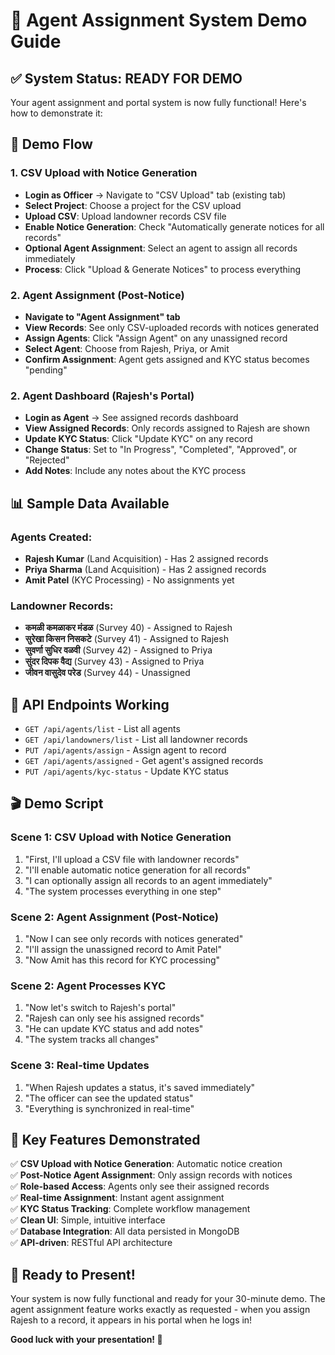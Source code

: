# 🚀 Agent Assignment System Demo Guide

## ✅ **System Status: READY FOR DEMO**

Your agent assignment and portal system is now fully functional! Here's how to demonstrate it:

## 🎯 **Demo Flow**

### **1. CSV Upload with Notice Generation**
- **Login as Officer** → Navigate to "CSV Upload" tab (existing tab)
- **Select Project**: Choose a project for the CSV upload
- **Upload CSV**: Upload landowner records CSV file
- **Enable Notice Generation**: Check "Automatically generate notices for all records"
- **Optional Agent Assignment**: Select an agent to assign all records immediately
- **Process**: Click "Upload & Generate Notices" to process everything

### **2. Agent Assignment (Post-Notice)**
- **Navigate to "Agent Assignment" tab**
- **View Records**: See only CSV-uploaded records with notices generated
- **Assign Agents**: Click "Assign Agent" on any unassigned record
- **Select Agent**: Choose from Rajesh, Priya, or Amit
- **Confirm Assignment**: Agent gets assigned and KYC status becomes "pending"

### **2. Agent Dashboard (Rajesh's Portal)**
- **Login as Agent** → See assigned records dashboard
- **View Assigned Records**: Only records assigned to Rajesh are shown
- **Update KYC Status**: Click "Update KYC" on any record
- **Change Status**: Set to "In Progress", "Completed", "Approved", or "Rejected"
- **Add Notes**: Include any notes about the KYC process

## 📊 **Sample Data Available**

### **Agents Created:**
- **Rajesh Kumar** (Land Acquisition) - Has 2 assigned records
- **Priya Sharma** (Land Acquisition) - Has 2 assigned records  
- **Amit Patel** (KYC Processing) - No assignments yet

### **Landowner Records:**
- **कमळी कमळाकर मंडळ** (Survey 40) - Assigned to Rajesh
- **सुरेखा किसन निसकटे** (Survey 41) - Assigned to Rajesh
- **सुवर्णा सुधिर वळवी** (Survey 42) - Assigned to Priya
- **सुंदर दिपक वैद्य** (Survey 43) - Assigned to Priya
- **जीवन वासुदेव परेड** (Survey 44) - Unassigned

## 🔧 **API Endpoints Working**

- `GET /api/agents/list` - List all agents
- `GET /api/landowners/list` - List all landowner records
- `PUT /api/agents/assign` - Assign agent to record
- `GET /api/agents/assigned` - Get agent's assigned records
- `PUT /api/agents/kyc-status` - Update KYC status

## 🎬 **Demo Script**

### **Scene 1: CSV Upload with Notice Generation**
1. "First, I'll upload a CSV file with landowner records"
2. "I'll enable automatic notice generation for all records"
3. "I can optionally assign all records to an agent immediately"
4. "The system processes everything in one step"

### **Scene 2: Agent Assignment (Post-Notice)**
1. "Now I can see only records with notices generated"
2. "I'll assign the unassigned record to Amit Patel"
3. "Now Amit has this record for KYC processing"

### **Scene 2: Agent Processes KYC**
1. "Now let's switch to Rajesh's portal"
2. "Rajesh can only see his assigned records"
3. "He can update KYC status and add notes"
4. "The system tracks all changes"

### **Scene 3: Real-time Updates**
1. "When Rajesh updates a status, it's saved immediately"
2. "The officer can see the updated status"
3. "Everything is synchronized in real-time"

## 🎉 **Key Features Demonstrated**

✅ **CSV Upload with Notice Generation**: Automatic notice creation  
✅ **Post-Notice Agent Assignment**: Only assign records with notices  
✅ **Role-based Access**: Agents only see their assigned records  
✅ **Real-time Assignment**: Instant agent assignment  
✅ **KYC Status Tracking**: Complete workflow management  
✅ **Clean UI**: Simple, intuitive interface  
✅ **Database Integration**: All data persisted in MongoDB  
✅ **API-driven**: RESTful API architecture  

## 🚀 **Ready to Present!**

Your system is now fully functional and ready for your 30-minute demo. The agent assignment feature works exactly as requested - when you assign Rajesh to a record, it appears in his portal when he logs in!

**Good luck with your presentation! 🎯** 